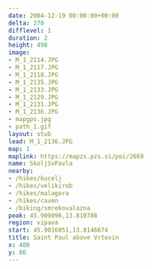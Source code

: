 ```yaml
---
date: 2004-12-19 00:00:00+00:00
delta: 270
difflevel: 1
duration: 2
height: 498
image:
- M_1_2114.JPG
- M_1_2117.JPG
- M_1_2118.JPG
- M_1_2135.JPG
- M_1_2133.JPG
- M_1_2129.JPG
- M_1_2131.JPG
- M_1_2136.JPG
- mapgps.jpg
- path_1.gif
layout: stub
lead: M_1_2136.JPG
map: 1
maplink: https://mapzs.pzs.si/poi/2669
name: SkoljSvPavla
nearby:
- /hikes/kucelj
- /hikes/velikirob
- /hikes/malagora
- /hikes/caven
- /biking/smrekovalazna
peak: 45.909096,13.810788
region: vipava
start: 45.9016051,13.8146674
title: Saint Paul above Vrtovin
x: 408
y: 86
---
```

